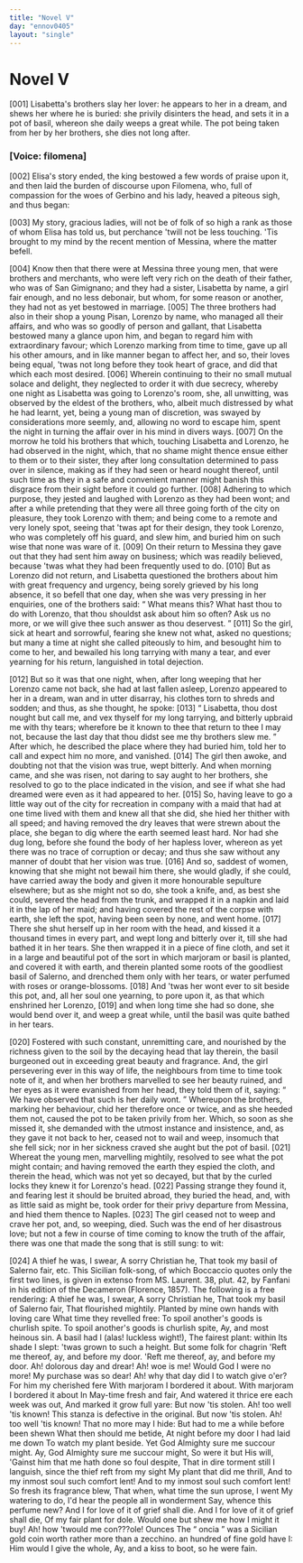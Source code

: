 ```yaml
---
title: "Novel V"
day: "ennov0405"
layout: "single"
---
```

<div id="nov0405" type="novella" who="filomena">
 <h1>
  Novel V
 </h1>
 <argument>
  <p>
   <a name="p04050001">
    [001]
   </a>
   Lisabetta's brothers slay her lover: he appears to her in
 a dream, and shews her where he is buried: she
 privily disinters the head, and sets it in a pot of
 basil, whereon she daily weeps a great while. The
 pot being taken from her by her brothers, she dies
 not long after.
  </p>
 </argument>
 <p>
  <h3>
   [Voice: filomena]
  </h3>
 </p>
 <div3 type="commentary" who="author">
  <p>
   <a name="p04050002">
    [002]
   </a>
   Elisa's
   story ended, the king bestowed a few
	words of praise
	upon it, and then laid the burden of discourse upon Filomena, who,
	full of compassion for the woes of Gerbino and his lady, heaved a
	piteous sigh, and thus began:
  </p>
 </div3>
 <div3 type="commentary" who="filomena">
  <p>
   <a name="p04050003">
    [003]
   </a>
   My story, gracious ladies, will not
	be of folk of so high a rank as those of whom Elisa has told us, but
	perchance 'twill not be less touching. 'Tis brought to my mind by
	the recent mention of Messina, where the matter befell.
  </p>
 </div3>
 <p>
  <a name="p04050004">
   [004]
  </a>
  Know then that there were at Messina three young men, that
 were brothers and merchants, who were left very rich on the death
 of their father, who was of San Gimignano; and they had a sister,
 Lisabetta by name, a girl fair enough, and no less debonair, but
 whom, for some reason or another, they had not as yet bestowed in
 marriage.
  <a name="p04050005">
   [005]
  </a>
  The three brothers had also in their shop a young Pisan,
 Lorenzo by name, who managed all their affairs, and who was so
 goodly of person and gallant, that Lisabetta bestowed many a glance
 upon him, and began to regard him with extraordinary favour;
 which Lorenzo marking from time to time, gave up all his other
 amours, and in like manner began to affect her, and so, their loves
 being equal, 'twas not long before they took heart of grace, and did
 that which each most desired.
  <a name="p04050006">
   [006]
  </a>
  Wherein continuing to their no
 small mutual solace and delight, they neglected to order it with due
  secrecy, whereby one night as Lisabetta was going to Lorenzo's
 room, she, all unwitting, was observed by the eldest of the brothers,
 who, albeit much distressed by what he had learnt, yet, being a
 young man of discretion, was swayed by considerations more seemly,
 and, allowing no word to escape him, spent the night in turning the
 affair over in his mind in divers ways.
  <a name="p04050007">
   [007]
  </a>
  On the morrow he told his
 brothers that which, touching Lisabetta and Lorenzo, he had observed
 in the night, which, that no shame might thence ensue either to
 them or to their sister, they after long consultation determined to pass
 over in silence, making as if they had seen or heard nought thereof,
 until such time as they in a safe and convenient manner might
 banish this disgrace from their sight before it could go further.
  <a name="p04050008">
   [008]
  </a>
  Adhering to which purpose, they jested and laughed with Lorenzo
 as they had been wont; and after a while pretending that they were
 all three going forth of the city on pleasure, they took Lorenzo with
 them; and being come to a remote and very lonely spot, seeing that
 'twas apt for their design, they took Lorenzo, who was completely
 off his guard, and slew him, and buried him on such wise that none
 was ware of it.
  <a name="p04050009">
   [009]
  </a>
  On their return to Messina they gave out that they
 had sent him away on business; which was readily believed, because
 'twas what they had been frequently used to do.
  <a name="p04050010">
   [010]
  </a>
  But as Lorenzo
 did not return, and Lisabetta questioned the brothers about him with
 great frequency and urgency, being sorely grieved by his long
 absence, it so befell that one day, when she was very pressing in her
 enquiries, one of the brothers said:
  <q direct="unspecified">
   What means this? What
 hast thou to do with Lorenzo, that thou shouldst ask about him so
 often? Ask us no more, or we will give thee such answer as thou
 deservest.
  </q>
  <a name="p04050011">
   [011]
  </a>
  So the girl, sick at heart and sorrowful, fearing she
 knew not what, asked no questions; but many a time at night she
 called piteously to him, and besought him to come to her, and
 bewailed his long tarrying with many a tear, and ever yearning for
 his return, languished in total dejection.
 </p>
 <p>
  <a name="p04050012">
   [012]
  </a>
  But so it was that one night, when, after long weeping that her
 Lorenzo came not back, she had at last fallen asleep, Lorenzo
 appeared to her in a dream, wan and in utter disarray, his clothes
 torn to shreds and sodden; and thus, as she thought, he spoke:
  <a name="p04050013">
   [013]
  </a>
  <q direct="unspecified">
   Lisabetta, thou dost nought but call me, and vex thyself for my
 long tarrying, and bitterly upbraid me with thy tears; wherefore be
   it known to thee that return to thee I may not, because the last day
 that thou didst see me thy brothers slew me.
  </q>
  After which, he
 described the place where they had buried him, told her to call and
 expect him no more, and vanished.
  <a name="p04050014">
   [014]
  </a>
  The girl then awoke, and
 doubting not that the vision was true, wept bitterly. And when
 morning came, and she was risen, not daring to say aught to her
 brothers, she resolved to go to the place indicated in the vision, and
 see if what she had dreamed were even as it had appeared to her.
  <a name="p04050015">
   [015]
  </a>
  So, having leave to go a little way out of the city for recreation in
 company with a maid that had at one time lived with them and
 knew all that she did, she hied her thither with all speed; and having
 removed the dry leaves that were strewn about the place, she began
 to dig where the earth seemed least hard. Nor had she dug long,
 before she found the body of her hapless lover, whereon as yet
 there was no trace of corruption or decay; and thus she saw without
 any manner of doubt that her vision was true.
  <a name="p04050016">
   [016]
  </a>
  And so, saddest of
 women, knowing that she might not bewail him there, she would
 gladly, if she could, have carried away the body and given it more
 honourable sepulture elsewhere; but as she might not so do, she
 took a knife, and, as best she could, severed the head from the trunk,
 and wrapped it in a napkin and laid it in the lap of her maid; and
 having covered the rest of the corpse with earth, she left the spot,
 having been seen by none, and went home.
  <a name="p04050017">
   [017]
  </a>
  There she shut herself
 up in her room with the head, and kissed it a thousand times in every
 part, and wept long and bitterly over it, till she had bathed it in her
 tears. She then wrapped it in a piece of fine cloth, and set it in a
 large and beautiful pot of the sort in which marjoram or basil is
 planted, and covered it with earth, and therein planted some roots
 of the goodliest basil of Salerno, and drenched them only with her
 tears, or water perfumed with roses or orange-blossoms.
  <a name="p04050018">
   [018]
  </a>
  And 'twas
 her wont ever to sit beside this pot, and, all her soul one yearning, to
 pore upon it, as that which enshrined her Lorenzo,
  <a name="p04050019">
   [019]
  </a>
  and when long
 time she had so done, she would bend over it, and weep a great
 while, until the basil was quite bathed in her tears.
 </p>
 <p>
  <a name="p04050020">
   [020]
  </a>
  Fostered with such constant, unremitting care, and nourished by
 the richness given to the soil by the decaying head that lay therein,
 the basil burgeoned out in exceeding great beauty and fragrance.
 And, the girl persevering ever in this way of life, the neighbours from
  time to time took note of it, and when her brothers marvelled to see
 her beauty ruined, and her eyes as it were evanished from her head,
 they told them of it, saying:
  <q direct="unspecified">
   We have observed that such is her
 daily wont.
  </q>
  Whereupon the brothers, marking her behaviour, chid
 her therefore once or twice, and as she heeded them not, caused the
 pot to be taken privily from her. Which, so soon as she missed it,
 she demanded with the utmost instance and insistence, and, as they
 gave it not back to her, ceased not to wail and weep, insomuch that
 she fell sick; nor in her sickness craved she aught but the pot of
 basil.
  <a name="p04050021">
   [021]
  </a>
  Whereat the young men, marvelling mightily, resolved to
 see what the pot might contain; and having removed the earth they
 espied the cloth, and therein the head, which was not yet so decayed,
 but that by the curled locks they knew it for Lorenzo's head.
  <a name="p04050022">
   [022]
  </a>
  Passing
 strange they found it, and fearing lest it should be bruited abroad,
 they buried the head, and, with as little said as might be, took order
 for their privy departure from Messina, and hied them thence to
 Naples.
  <a name="p04050023">
   [023]
  </a>
  The girl ceased not to weep and crave her pot, and, so
 weeping, died. Such was the end of her disastrous love; but not a
 few in course of time coming to know the truth of the affair, there
 was one that made the song that is still sung: to wit:
 </p>
 <div3 type="song">
  <lg>
   <a name="p04050024">
    [024]
   </a>
   <l>
    A thief he was, I swear,
   </l>
   <l>
    A sorry Christian he,
   </l>
   <l>
    That took my basil of Salerno fair, etc.
   </l>
  </lg>
  <note>
   This Sicilian folk-song, of which Boccaccio quotes only the first two
	lines, is given in extenso from MS. Laurent. 38, plut. 42, by Fanfani in his
	edition of the
   Decameron
   (Florence, 1857). The following is a free
	rendering:
   <lg>
    <l>
     A thief he was, I swear,
    </l>
    <l>
     A sorry Christian he,
    </l>
    <l>
     That took my basil of Salerno fair,
    </l>
    <l>
     That flourished mightily.
    </l>
    <l>
     Planted by mine own hands with loving care
    </l>
    <l>
     What time they revelled free:
    </l>
    <l>
     To spoil another's goods is churlish spite.
    </l>
   </lg>
   <lg>
    <l>
     To spoil another's goods is churlish spite,
    </l>
    <l>
     Ay, and most heinous sin.
    </l>
    <l>
     A basil had I (alas! luckless wight!),
    </l>
    <l>
     The fairest plant: within
    </l>
    <l>
     Its shade I slept: 'twas grown to such a height.
    </l>
    <l>
     But some folk for chagrin
    </l>
    <l>
     'Reft me thereof, ay, and before my door.
    </l>
   </lg>
   <lg>
    <l>
     'Reft me thereof, ay, and before my door.
    </l>
    <l>
     Ah! dolorous day and drear!
    </l>
    <l>
     Ah! woe is me! Would God I were no more!
    </l>
    <l>
     My purchase was so dear!
    </l>
    <l>
     Ah! why that day did I to watch give o'er?
    </l>
    <l>
     For him my cherished fere
    </l>
    <l>
     With marjoram I bordered it about.
    </l>
   </lg>
   <lg>
    <l>
     With marjoram I bordered it about
    </l>
    <l>
     In May-time fresh and fair,
    </l>
    <l>
     And watered it thrice ere each week was out,
    </l>
    <l>
     And marked it grow full yare:
    </l>
    <l>
     But now 'tis stolen. Ah! too well 'tis known!
     <note>
      This stanza is
	  defective
	  in the original.
     </note>
    </l>
   </lg>
   <lg>
    <l>
     But now 'tis stolen. Ah! too well 'tis known!
    </l>
    <l>
     That no more may I hide:
    </l>
    <l>
     But had to me a while before been shewn
    </l>
    <l>
     What then should me betide,
    </l>
    <l>
     At night before my door I had laid me down
    </l>
    <l>
     To watch my plant beside.
    </l>
    <l>
     Yet God Almighty sure me succour might.
    </l>
   </lg>
   <lg>
    <l>
     Ay, God Almighty sure me succour might,
    </l>
    <l>
     So were it but His will,
    </l>
    <l>
     'Gainst him that me hath done so foul despite,
    </l>
    <l>
     That in dire torment still
    </l>
    <l>
     I languish, since the thief reft from my sight
    </l>
    <l>
     My plant that did me thrill,
    </l>
    <l>
     And to my inmost soul such comfort lent!
    </l>
   </lg>
   <lg>
    <l>
     And to my inmost soul such comfort lent!
    </l>
    <l>
     So fresh its fragrance blew,
    </l>
    <l>
     That when, what time the sun uprose, I went
    </l>
    <l>
     My watering to do,
    </l>
    <l>
     I'd hear the people all in wonderment
    </l>
    <l>
     Say, whence this perfume new?
    </l>
    <l>
     And I for love of it of grief shall die.
    </l>
   </lg>
   <lg>
    <l>
     And I for love of it of grief shall die,
    </l>
    <l>
     Of my fair plant for dole.
    </l>
    <l>
     Would one but shew me how I might it buy!
    </l>
    <l>
     Ah! how 'twould me con???ole!
    </l>
    <l>
     Ounces
     <note>
      The
      <q direct="unspecified">
       oncia
      </q>
      was a Sicilian gold coin worth rather more
	  than
	  a zecchino.
     </note>
     an hundred of fine gold have I:
    </l>
    <l>
     Him would I give the whole,
    </l>
    <l>
     Ay, and a kiss to boot, so he were fain.
    </l>
   </lg>
  </note>
 </div3>
</div>